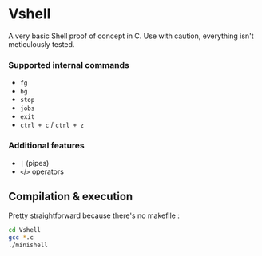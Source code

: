 # Vshell
A very basic Shell proof of concept in C. Use with caution, everything isn't meticulously tested.<br>
### Supported internal commands  
- `fg`
- `bg`
- `stop`
- `jobs`
- `exit`
- `ctrl + c` / `ctrl + z`
### Additional features
- `|` (pipes)
- `<`/`>` operators 

## Compilation & execution
Pretty straightforward because there's no makefile :
```sh
cd Vshell
gcc *.c
./minishell
```
